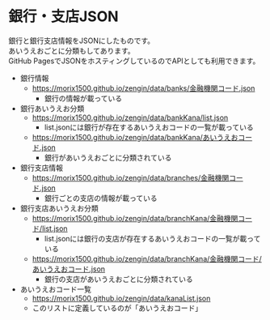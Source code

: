 # 銀行・支店JSON
銀行と銀行支店情報をJSONにしたものです。  
あいうえおごとに分類もしてあります。  
GitHub PagesでJSONをホスティングしているのでAPIとしても利用できます。

* 銀行情報
  - <https://morix1500.github.io/zengin/data/banks/金融機関コード.json>
    - 銀行の情報が載っている
* 銀行あいうえお分類
  - <https://morix1500.github.io/zengin/data/bankKana/list.json>
    - list.jsonには銀行が存在するあいうえおコードの一覧が載っている
  - <https://morix1500.github.io/zengin/data/bankKana/あいうえおコード.json>
    - 銀行があいうえおごとに分類されている
* 銀行支店情報
  - <https://morix1500.github.io/zengin/data/branches/金融機関コード.json>
    - 銀行ごとの支店の情報が載っている
* 銀行支店あいうえお分類
  - <https://morix1500.github.io/zengin/data/branchKana/金融機関コード/list.json>
    - list.jsonには銀行の支店が存在するあいうえおコードの一覧が載っている
  - <https://morix1500.github.io/zengin/data/branchKana/金融機関コード/あいうえおコード.json>
    - 銀行の支店があいうえおごとに分類されている
* あいうえおコード一覧
  - <https://morix1500.github.io/zengin/data/kanaList.json>
  - このリストに定義しているのが「あいうえおコード」

